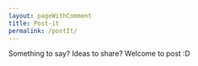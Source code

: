 ```yaml
---
layout: pageWithComment
title: Post-it
permalink: /postIt/
---
```


Something to say? Ideas to share? Welcome to post :D